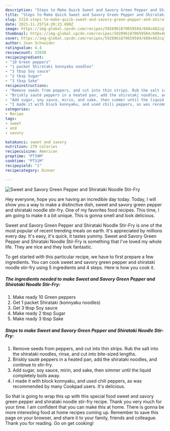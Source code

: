 ```yaml
---
description: "Steps to Make Quick Sweet and Savory Green Pepper and Shirataki Noodle Stir-Fry"
title: "Steps to Make Quick Sweet and Savory Green Pepper and Shirataki Noodle Stir-Fry"
slug: 5314-steps-to-make-quick-sweet-and-savory-green-pepper-and-shirataki-noodle-stir-fry
date: 2021-11-25T14:20:23.690Z
image: https://img-global.cpcdn.com/recipes/5928961870659584/680x482cq70/sweet-and-savory-green-pepper-and-shirataki-noodle-stir-fry-recipe-main-photo.jpg
thumbnail: https://img-global.cpcdn.com/recipes/5928961870659584/680x482cq70/sweet-and-savory-green-pepper-and-shirataki-noodle-stir-fry-recipe-main-photo.jpg
cover: https://img-global.cpcdn.com/recipes/5928961870659584/680x482cq70/sweet-and-savory-green-pepper-and-shirataki-noodle-stir-fry-recipe-main-photo.jpg
author: Jean Schneider
ratingvalue: 4.4
reviewcount: 33938
recipeingredient:
- "10 Green peppers"
- "1 packet Shirataki konnyaku noodles"
- "3 tbsp Soy sauce"
- "2 tbsp Sugar"
- "3 tbsp Sake"
recipeinstructions:
- "Remove seeds from peppers, and cut into thin strips. Rub the salt into the shirataki noodles, rinse, and cut into bite-sized lengths."
- "Briskly sautè peppers in a heated pan, add the shirataki noodles, and continue to stir-fry."
- "Add sugar, soy sauce, mirin, and sake, then simmer until the liquid completely boils away."
- "I made it with block konnyaku, and used chili peppers, as was recommended by many Cookpad users. It&#39;s delicious."
categories:
- Recipe
tags:
- sweet
- and
- savory

katakunci: sweet and savory 
nutrition: 279 calories
recipecuisine: American
preptime: "PT39M"
cooktime: "PT31M"
recipeyield: "1"
recipecategory: Dinner

---
```



![Sweet and Savory Green Pepper and Shirataki Noodle Stir-Fry](https://img-global.cpcdn.com/recipes/5928961870659584/680x482cq70/sweet-and-savory-green-pepper-and-shirataki-noodle-stir-fry-recipe-main-photo.jpg)

Hey everyone, hope you are having an incredible day today. Today, I will show you a way to make a distinctive dish, sweet and savory green pepper and shirataki noodle stir-fry. One of my favorites food recipes. This time, I am going to make it a bit unique. This is gonna smell and look delicious.

Sweet and Savory Green Pepper and Shirataki Noodle Stir-Fry is one of the most popular of recent trending meals on earth. It's appreciated by millions every day. It's easy, it's quick, it tastes yummy. Sweet and Savory Green Pepper and Shirataki Noodle Stir-Fry is something that I've loved my whole life. They are nice and they look fantastic.




To get started with this particular recipe, we have to first prepare a few ingredients. You can cook sweet and savory green pepper and shirataki noodle stir-fry using 5 ingredients and 4 steps. Here is how you cook it.

<!--inarticleads1-->

##### The ingredients needed to make Sweet and Savory Green Pepper and Shirataki Noodle Stir-Fry:

1. Make ready 10 Green peppers
1. Get 1 packet Shirataki (konnyaku noodles)
1. Get 3 tbsp Soy sauce
1. Make ready 2 tbsp Sugar
1. Make ready 3 tbsp Sake




<!--inarticleads2-->

##### Steps to make Sweet and Savory Green Pepper and Shirataki Noodle Stir-Fry:

1. Remove seeds from peppers, and cut into thin strips. Rub the salt into the shirataki noodles, rinse, and cut into bite-sized lengths.
1. Briskly sautè peppers in a heated pan, add the shirataki noodles, and continue to stir-fry.
1. Add sugar, soy sauce, mirin, and sake, then simmer until the liquid completely boils away.
1. I made it with block konnyaku, and used chili peppers, as was recommended by many Cookpad users. It&#39;s delicious.




So that is going to wrap this up with this special food sweet and savory green pepper and shirataki noodle stir-fry recipe. Thank you very much for your time. I am confident that you can make this at home. There is gonna be more interesting food at home recipes coming up. Remember to save this page on your browser, and share it to your family, friends and colleague. Thank you for reading. Go on get cooking!
